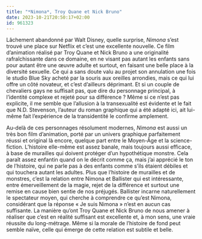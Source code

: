 ```yaml
---
title: "*Nimona*, Troy Quane et Nick Bruno"
date: 2023-10-21T20:50:17+02:00
id: 961323 
---
```


Lâchement abandonné par Walt Disney, quelle surprise, *Nimona* s’est trouvé une place sur Netflix et c’est une excellente nouvelle. Ce film d’animation réalisé par Troy Quane et Nick Bruno a une originalité rafraîchissante dans ce domaine, en ne visant pas autant les enfants sans pour autant être une œuvre adulte et surtout, en faisant une belle place à la diversité sexuelle. Ce qui a sans doute valu au projet son annulation une fois le studio Blue Sky acheté par la souris aux oreilles arrondies, mais ce qui lui offre un côté novateur, et c’est d’ailleurs déprimant. Et si un couple de chevaliers gays ne suffisait pas, que dire du personnage principal, à l’identité complexe et rejeté pour sa différence ? Même si ce n’est pas explicite, il me semble que l’allusion à la transexualité est évidente et le fait que N.D. Stevenson, l’auteur du roman graphique qui a été adapté ici, ait lui-même fait l’expérience de la transidentité le confirme amplement.

Au-delà de ces personnages résolument modernes, *Nimona* est aussi un très bon film d’animation, porté par un univers graphique parfaitement réussi et original là encore, quelque part entre le Moyen-Âge et la science-fiction. L’histoire elle-même est assez banale, mais toujours aussi efficace, à base de murailles qui doivent protéger d’un hypothétique monstre. Cela paraît assez enfantin quand on le décrit comme ça, mais j’ai apprécié le ton de l’histoire, qui ne parle pas à des enfants comme s’ils étaient débiles et qui touchera autant les adultes. Plus que l’histoire de murailles et de monstres, c’est la relation entre Nimona et Ballister qui est intéressante, entre émerveillement de la magie, rejet de la différence et surtout une remise en cause bien sentie de nos préjugés. Ballister incarne naturellement le spectateur moyen, qui cherche à comprendre ce qu’est Nimona, considérant que la réponse « Je suis Nimona » n’est en aucun cas suffisante. La manière qu’ont Troy Quane et Nick Bruno de nous amener à réaliser que c’est en réalité suffisant est excellente et, à mon sens, une vraie réussite du long-métrage. Même si la morale de l’histoire de fond peut semble naïve, celle qui émerge de cette relation est subtile et belle. 

